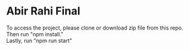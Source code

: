 # Abir Rahi Final

To access the project, please clone or download zip file from this repo. <br />
Then run "npm install." <br />
Lastly, run "npm run start"
